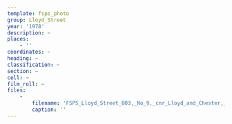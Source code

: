 ```yaml
---
template: fsps_photo
group: Lloyd_Street
year: '1978'
description: ~
places:
    - ''
coordinates: ~
heading: ~
classification: ~
section: ~
cell: ~
film_roll: ~
files:
    -
        filename: 'FSPS_Lloyd_Street_003,_No_9,_cnr_Lloyd_and_Chester,_19-4-F,_1978.png'
        caption: ''
---
```

